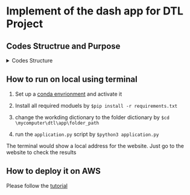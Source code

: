 # Implement of the dash app for DTL Project

## Codes Structrue and Purpose 

<details><summary> Codes Structure </summary>
  
| Folder   | File             | href on web           | Purpose                                                               |
|----------|------------------|-----------------------|-----------------------------------------------------------------------|
| ./       | application.py   |                       | The major app script                                                  |
|          | imports.py       |                       | to import modules at one step                                         |
|          | sidebar.py       |                       | to set up the sidebar structure                                       |
|          | style.py         |                       | to save some global style settings                                    |
|          | homepage.py      | /                     | to set up the homepage                                                |
|          | background.py    | /project/background   | to set up the background tab under **project** section                |
|          | motivation.py    | /project/motivation   | to set up the motivation tab under **project** section                |
|          | models.py        | /project/model        | to set up the model tab under **project** section                     |
|          | evaluation.py    | /results/plot         | to set up the evaluation tab under **results** section                |
|          | loaddata.py      | part of /results/plot | to load the results and set up the plot tab under **results** section |
|          | download.py      | /download/download    | to  set up the download tab under **download** section                |
|          | XX.cv            |                       | the results table                                                     |
|          | requirements.txt |                       | to collect all moduels needed for the environment                     |
| ./assets |                  |                       | to put necessary graphs                                               |

</details>

## How to run on local using terminal 
1. Set up a [conda envrionment](https://docs.conda.io/projects/conda/en/latest/user-guide/tasks/manage-environments.html#creating-an-environment-with-commands) and activate it 

2. Install all required moduels by 
`$pip install -r requirements.txt`

3. change the workding dictionary to the folder dictionary by 
`$cd \mycomputer\dtl\app\folder_path`

4. run the `application.py` script by `$python3 application.py`

The terminal would show a local address for the website. Just go to the website to check the results

## How to deploy it on AWS 

Please follow the [tutorial](https://austinlasseter.medium.com/deploying-a-dash-app-with-elastic-beanstalk-console-27a834ebe91d)